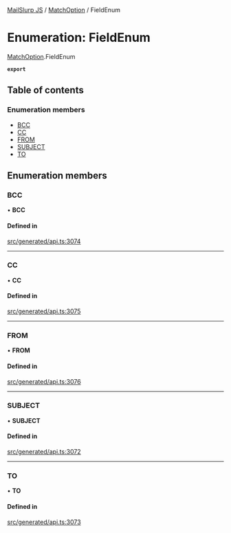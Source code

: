 [MailSlurp JS](../README.md) / [MatchOption](../modules/MatchOption.md) / FieldEnum

# Enumeration: FieldEnum

[MatchOption](../modules/MatchOption.md).FieldEnum

**`export`**

## Table of contents

### Enumeration members

- [BCC](MatchOption.FieldEnum.md#bcc)
- [CC](MatchOption.FieldEnum.md#cc)
- [FROM](MatchOption.FieldEnum.md#from)
- [SUBJECT](MatchOption.FieldEnum.md#subject)
- [TO](MatchOption.FieldEnum.md#to)

## Enumeration members

### BCC

• **BCC**

#### Defined in

[src/generated/api.ts:3074](https://github.com/mailslurp/mailslurp-client/blob/6534d6f/src/generated/api.ts#L3074)

___

### CC

• **CC**

#### Defined in

[src/generated/api.ts:3075](https://github.com/mailslurp/mailslurp-client/blob/6534d6f/src/generated/api.ts#L3075)

___

### FROM

• **FROM**

#### Defined in

[src/generated/api.ts:3076](https://github.com/mailslurp/mailslurp-client/blob/6534d6f/src/generated/api.ts#L3076)

___

### SUBJECT

• **SUBJECT**

#### Defined in

[src/generated/api.ts:3072](https://github.com/mailslurp/mailslurp-client/blob/6534d6f/src/generated/api.ts#L3072)

___

### TO

• **TO**

#### Defined in

[src/generated/api.ts:3073](https://github.com/mailslurp/mailslurp-client/blob/6534d6f/src/generated/api.ts#L3073)
